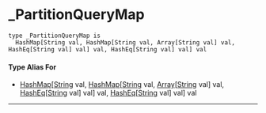 # _PartitionQueryMap

```pony
type _PartitionQueryMap is
  HashMap[String val, HashMap[String val, Array[String val] val, HashEq[String val] val] val, HashEq[String val] val] val
```

#### Type Alias For

* [HashMap](collections-HashMap)\[[String](builtin-String) val, [HashMap](collections-HashMap)\[[String](builtin-String) val, [Array](builtin-Array)\[[String](builtin-String) val\] val, [HashEq](collections-HashEq)\[[String](builtin-String) val\] val\] val, [HashEq](collections-HashEq)\[[String](builtin-String) val\] val\] val

---

